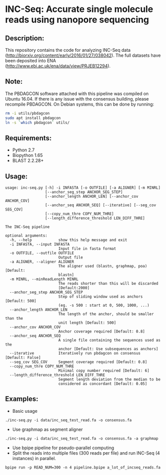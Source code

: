 INC-Seq: Accurate single molecule reads using nanopore sequencing
======
Description:
------
This repository contains the code for analyzing INC-Seq data (http://biorxiv.org/content/early/2016/01/27/038042). The full datasets have been deposited into ENA (http://www.ebi.ac.uk/ena/data/view/PRJEB12294).

Note:
-------
The PBDAGCON software attached with this pipeline was compiled on Ubuntu 16.04. If there is any issue with the consensus building, please recompile PBDAGCON. On Debian systems, this can be done by running:

```sh
rm -i utils/pbdagcon
sudo apt install pbdagcon
ln -s `which pbdagcon` utils/
```

Requirements:
--------------
 - Python 2.7
 - Biopython 1.65
 - BLAST 2.2.28+

Usage:
--------------
```
usage: inc-seq.py [-h] -i INFASTA [-o OUTFILE] [-a ALIGNER] [-m MINRL]
                  [--anchor_seg_step ANCHOR_SEG_STEP]
                  [--anchor_length ANCHOR_LEN] [--anchor_cov ANCHOR_COV]
                  [--anchor_seq ANCHOR_SEQ] [--iterative] [--seg_cov SEG_COV]
                  [--copy_num_thre COPY_NUM_THRE]
                  [--length_difference_threshold LEN_DIFF_THRE]

The INC-Seq pipeline

optional arguments:
  -h, --help            show this help message and exit
  -i INFASTA, --input INFASTA
                        Input file in fasta format
  -o OUTFILE, --outfile OUTFILE
                        Output file
  -a ALIGNER, --aligner ALIGNER
                        The aligner used (blastn, graphmap, poa) [Default:
                        blastn]
  -m MINRL, --minReadLength MINRL
                        The reads shorter than this will be discarded
                        [Default:2000]
  --anchor_seg_step ANCHOR_SEG_STEP
                        Step of sliding window used as anchors [Default: 500]
                        (eg. -s 500 : start at 0, 500, 1000, ...)
  --anchor_length ANCHOR_LEN
                        The length of the anchor, should be smaller than the
                        unit length [Default: 500]
  --anchor_cov ANCHOR_COV
                        Anchor coverage required [Default: 0.8]
  --anchor_seq ANCHOR_SEQ
                        A single file containing the sequences used as the
                        anchor [Default: Use subsequences as anchors]
  --iterative           Iteratively run pbdagcon on consensus [Default: False]
  --seg_cov SEG_COV     Segment coverage required [Default: 0.8]
  --copy_num_thre COPY_NUM_THRE
                        Minimal copy number required [Default: 6]
  --length_difference_threshold LEN_DIFF_THRE
                        Segment length deviation from the median to be
                        considered as concordant [Default: 0.05]
```
Examples:
--------------
* Basic usage
```
./inc-seq.py -i data/inc_seq_test_read.fa -o consensus.fa
```
* Use graphmap as segment aligner
```
./inc-seq.py -i data/inc_seq_test_read.fa -o consensus.fa -a graphmap
```
* Use bpipe pipeline for pseudo-parallel computing
 * Split the reads into multiple files (300 reads per file) and run INC-Seq (4 instances) in parallel.
```
bpipe run -p READ_NUM=300 -n 4 pipeline.bpipe a_lot_of_incseq_reads.fa
```
